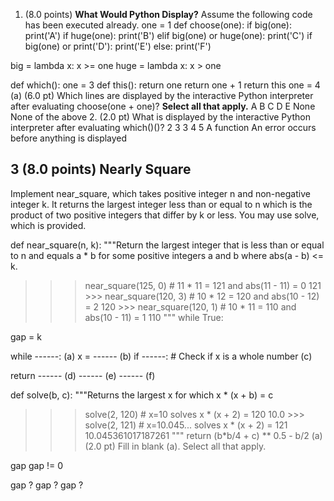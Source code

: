 1. (8.0 points) **What Would Python Display?** Assume the following code has been executed already. one = 1 def choose(one):  if big(one):  print('A')  if huge(one):  print('B')  elif big(one) or huge(one):  print('C')  if big(one) or print('D'):  print('E')  else:  print('F')

 big = lambda x: x >= one  huge = lambda x: x > one

 def which():  one = 3  def this():  return one  return one + 1  return this  one = 4 (a) (6.0 pt) Which lines are displayed by the interactive Python interpreter after evaluating choose(one + one)? **Select all that apply.**  A   B   C   D   E   None  None of the above
2. (2.0 pt) What is displayed by the interactive Python interpreter after evaluating which()()? 2 3 3 4 5  A function   An error occurs before anything is displayed

## 3 (8.0 points) Nearly Square

Implement near_square, which takes positive integer n and non-negative integer k. It returns the largest integer less than or equal to n which is the product of two positive integers that differ by k or less. You may use solve, which is provided.

def near_square(n, k):  """Return the largest integer that is less than or equal to n and  equals a * b for some positive integers a and b where abs(a - b) <= k.

 >>> near_square(125, 0) # 11 * 11 = 121 and abs(11 - 11) = 0  121  >>> near_square(120, 3) # 10 * 12 = 120 and abs(10 - 12) = 2  120  >>> near_square(120, 1) # 10 * 11 = 110 and abs(10 - 11) = 1  110  """  while True:

 gap = k

 while ------:  (a)  x = ------  (b)  if ------: # Check if x is a whole number  (c)

 return ------  (d)  ------  (e)  ------  (f)

 def solve(b, c):  """Returns the largest x for which x * (x + b) = c

 >>> solve(2, 120) # x=10 solves x * (x + 2) = 120  10.0  >>> solve(2, 121) # x=10.045... solves x * (x + 2) = 121  10.045361017187261  """  return (b*b/4 + c) ** 0.5 - b/2 (a) (2.0 pt) Fill in blank (a). Select all that apply.

 gap  gap != 0

 gap ?  gap ?  gap ?